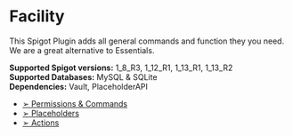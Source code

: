 # Facility
This Spigot Plugin adds all general commands and function they you need. We are a great alternative to Essentials.
   
**Supported Spigot versions:** 1_8_R3, 1_12_R1, 1_13_R1, 1_13_R2   
**Supported Databases:** MySQL & SQLite   
**Dependencies:** Vault, PlaceholderAPI   
  
+ [➢ Permissions & Commands](https://github.com/Zarosch/Facility/wiki/Permissions-&-Commands)   
+ [➢ Placeholders](https://github.com/Zarosch/Facility/wiki/Placeholders)   
+ [➢ Actions](https://github.com/Zarosch/Facility/wiki/Actions)   
